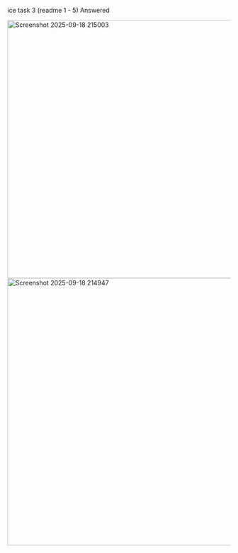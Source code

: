 
ice task 3 (readme 1 - 5) Answered


<img width="1055" height="583" alt="Screenshot 2025-09-18 215003" src="https://github.com/user-attachments/assets/a277bb5c-006e-4092-a406-371830312bb2" />
<img width="1018" height="604" alt="Screenshot 2025-09-18 214947" src="https://github.com/user-attachments/assets/2d1b779e-9131-4177-b7e5-4790560569eb" />
